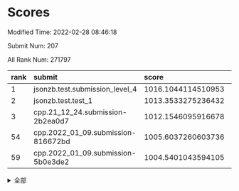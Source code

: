 # Scores

Modified Time: 2022-02-28 08:46:18

Submit Num: 207

All Rank Num: 271797

| rank |               submit               |       score        |       sigma        | pk_num |
| :--- | :--------------------------------- | :----------------- | :----------------- | :----- |
| 1    | jsonzb.test.submission_level_4     | 1016.1044114510953 | 0.8432081224641866 | 5254   |
| 2    | jsonzb.test.test_1                 | 1013.3533275236432 | 0.8407523827450538 | 5253   |
| 3    | cpp.21_12_24.submission-2b2ea0d7   | 1012.1546095916678 | 0.8018143806575168 | 5254   |
| 54   | cpp.2022_01_09.submission-816672bd | 1005.6037260603736 | 0.7203000615252879 | 5257   |
| 59   | cpp.2022_01_09.submission-5b0e3de2 | 1004.5401043594105 | 0.7119247683700114 | 5251   |


<details>
<summary>全部</summary>

| rank |                 submit                 |       score        |       sigma        | pk_num |
| :--- | :------------------------------------- | :----------------- | :----------------- | :----- |
| 1    | jsonzb.test.submission_level_4         | 1016.1044114510953 | 0.8432081224641866 | 5254   |
| 2    | jsonzb.test.test_1                     | 1013.3533275236432 | 0.8407523827450538 | 5253   |
| 3    | cpp.21_12_24.submission-2b2ea0d7       | 1012.1546095916678 | 0.8018143806575168 | 5254   |
| 4    | gobigger.level_3.submission_level_3_22 | 1011.2890953572083 | 0.7828023230686599 | 5255   |
| 5    | gobigger.level_3.submission_level_3_29 | 1011.2710820763552 | 0.7504006155298296 | 5249   |
| 6    | gobigger.level_3.submission_level_3_3  | 1011.1978532841283 | 0.7874842767447459 | 5253   |
| 7    | gobigger.level_3.submission_level_3_28 | 1011.0944803210408 | 0.7575104767839891 | 5252   |
| 8    | gobigger.level_3.submission_level_3_6  | 1011.0260781498429 | 0.763779022664078  | 5250   |
| 9    | gobigger.level_3.submission_level_3_15 | 1010.9482739949867 | 0.760042217856327  | 5249   |
| 10   | gobigger.level_3.submission_level_3_42 | 1010.9138676552484 | 0.7505003324102273 | 5253   |
| 11   | gobigger.level_3.submission_level_3_31 | 1010.8793213717448 | 0.8140123327562447 | 5253   |
| 12   | gobigger.level_3.submission_level_3_5  | 1010.8516693465177 | 0.7637443820994145 | 5254   |
| 13   | gobigger.level_3.submission_level_3_0  | 1010.7627058206104 | 0.7578889352604902 | 5254   |
| 14   | gobigger.level_3.submission_level_3_19 | 1010.7300832651512 | 0.769249780035554  | 5251   |
| 15   | gobigger.level_3.submission_level_3_36 | 1010.6971147036769 | 0.793132199765502  | 5247   |
| 16   | gobigger.level_3.submission_level_3_14 | 1010.6905832844683 | 0.7658731402842441 | 5252   |
| 17   | gobigger.level_3.submission_level_3_38 | 1010.5669295079939 | 0.7535816874129454 | 5257   |
| 18   | gobigger.level_3.submission_level_3_20 | 1010.5226986144934 | 0.7640083598565595 | 5252   |
| 19   | gobigger.level_3.submission_level_3_13 | 1010.4381104867791 | 0.7644582686549762 | 5254   |
| 20   | gobigger.level_3.submission_level_3_44 | 1010.4350051859692 | 0.7592871054196101 | 5253   |
| 21   | gobigger.level_3.submission_level_3_24 | 1010.4157133691447 | 0.7520311331610252 | 5249   |
| 22   | gobigger.level_3.submission_level_3_8  | 1010.2713088594218 | 0.7602014685347812 | 5258   |
| 23   | gobigger.level_3.submission_level_3_39 | 1010.2649651739515 | 0.760470654595409  | 5253   |
| 24   | gobigger.level_3.submission_level_3_30 | 1010.2083602644447 | 0.7673940675890581 | 5254   |
| 25   | gobigger.level_3.submission_level_3_12 | 1010.1701466254121 | 0.7482398561673204 | 5248   |
| 26   | gobigger.level_3.submission_level_3_41 | 1010.1419045373902 | 0.758768560323327  | 5251   |
| 27   | gobigger.level_3.submission_level_3_17 | 1010.133124065176  | 0.7372921162462353 | 5252   |
| 28   | gobigger.level_3.submission_level_3_37 | 1010.067258181558  | 0.7799203610534196 | 5257   |
| 29   | gobigger.level_3.submission_level_3_34 | 1010.0442027148619 | 0.7357480102420471 | 5255   |
| 30   | gobigger.level_3.submission_level_3_48 | 1010.043936355107  | 0.7479472104923895 | 5253   |
| 31   | gobigger.level_3.submission_level_3_49 | 1010.0091121725853 | 0.738911355060437  | 5252   |
| 32   | gobigger.level_3.submission_level_3_40 | 1009.9613837864224 | 0.7500300784668598 | 5247   |
| 33   | gobigger.level_3.submission_level_3_33 | 1009.9243859060607 | 0.779053719575805  | 5243   |
| 34   | gobigger.level_3.submission_level_3_16 | 1009.8528188025258 | 0.7567082490155013 | 5252   |
| 35   | gobigger.level_3.submission_level_3_18 | 1009.8104857419466 | 0.7902272221776508 | 5250   |
| 36   | gobigger.level_3.submission_level_3_43 | 1009.744807183094  | 0.745875595000544  | 5249   |
| 37   | gobigger.level_3.submission_level_3_35 | 1009.7218734117464 | 0.7604399042976326 | 5252   |
| 38   | gobigger.level_3.submission_level_3_27 | 1009.7175267286641 | 0.7754294328166377 | 5251   |
| 39   | gobigger.level_3.submission_level_3_46 | 1009.6754516605087 | 0.7387436993427057 | 5252   |
| 40   | gobigger.level_3.submission_level_3_1  | 1009.63456753783   | 0.7610416516239508 | 5253   |
| 41   | gobigger.level_3.submission_level_3_26 | 1009.5952937169592 | 0.7541784787792399 | 5253   |
| 42   | gobigger.level_3.submission_level_3_45 | 1009.5876185167772 | 0.747357205225197  | 5248   |
| 43   | gobigger.level_3.submission_level_3_25 | 1009.5361769031088 | 0.7482904498812599 | 5252   |
| 44   | gobigger.level_3.submission_level_3_47 | 1009.535266804631  | 0.7594141946250682 | 5252   |
| 45   | gobigger.level_3.submission_level_3_4  | 1009.514681136119  | 0.750532779172307  | 5254   |
| 46   | gobigger.level_3.submission_level_3_21 | 1009.2889273785307 | 0.7650607933136829 | 5249   |
| 47   | gobigger.level_3.submission_level_3_2  | 1009.1921522847464 | 0.7543299960202479 | 5248   |
| 48   | gobigger.level_3.submission_level_3_23 | 1009.109473139105  | 0.7451343492080856 | 5245   |
| 49   | gobigger.level_3.submission_level_3_32 | 1008.9521149226641 | 0.7586477568861211 | 5251   |
| 50   | gobigger.level_3.submission_level_3_11 | 1008.8216601262693 | 0.7420718276005578 | 5247   |
| 51   | gobigger.level_3.submission_level_3_10 | 1008.8178046575089 | 0.7362914938434372 | 5251   |
| 52   | gobigger.level_3.submission_level_3_7  | 1008.4221320502096 | 0.7467155585391189 | 5253   |
| 53   | gobigger.level_3.submission_level_3_9  | 1008.1354311102183 | 0.7345129169828821 | 5250   |
| 54   | cpp.2022_01_09.submission-816672bd     | 1005.6037260603736 | 0.7203000615252879 | 5257   |
| 55   | gobigger.level_1.submission_level_1_45 | 1004.8120877438583 | 0.72675311040473   | 5252   |
| 56   | gobigger.level_1.submission_level_1_43 | 1004.6151095986938 | 0.7252763781707829 | 5248   |
| 57   | gobigger.level_1.submission_level_1_32 | 1004.6120605693152 | 0.7227739735418425 | 5245   |
| 58   | gobigger.level_1.submission_level_1_35 | 1004.5949614666042 | 0.7332621856431254 | 5249   |
| 59   | cpp.2022_01_09.submission-5b0e3de2     | 1004.5401043594105 | 0.7119247683700114 | 5251   |
| 60   | gobigger.level_1.submission_level_1_14 | 1004.4605768710207 | 0.7338144292622335 | 5254   |
| 61   | gobigger.level_1.submission_level_1_46 | 1004.265457943094  | 0.7167339201007381 | 5257   |
| 62   | gobigger.level_1.submission_level_1_7  | 1004.1287255078049 | 0.7107413816440663 | 5248   |
| 63   | gobigger.level_1.submission_level_1_41 | 1004.0928774515186 | 0.7327946765486159 | 5253   |
| 64   | gobigger.level_1.submission_level_1_9  | 1004.0674759692666 | 0.7187106796739815 | 5254   |
| 65   | gobigger.level_1.submission_level_1_3  | 1004.0501507207126 | 0.7281836289787265 | 5255   |
| 66   | gobigger.level_1.submission_level_1_19 | 1003.9424826285002 | 0.7216418028942679 | 5254   |
| 67   | gobigger.level_1.submission_level_1_22 | 1003.9396043555176 | 0.7165603909044329 | 5255   |
| 68   | gobigger.level_1.submission_level_1_49 | 1003.8924292332231 | 0.7201629243112948 | 5259   |
| 69   | gobigger.level_1.submission_level_1_17 | 1003.8378045840113 | 0.7163896335817042 | 5255   |
| 70   | gobigger.level_1.submission_level_1_47 | 1003.8290079290058 | 0.7214791389503205 | 5256   |
| 71   | gobigger.level_1.submission_level_1_37 | 1003.8111846151802 | 0.7251459295933864 | 5258   |
| 72   | gobigger.level_1.submission_level_1_2  | 1003.7717675497274 | 0.718018810895147  | 5249   |
| 73   | gobigger.level_1.submission_level_1_0  | 1003.724817317662  | 0.7267549653833959 | 5252   |
| 74   | gobigger.level_1.submission_level_1_10 | 1003.6594797421824 | 0.7237317679192062 | 5253   |
| 75   | gobigger.level_1.submission_level_1_31 | 1003.5801195050818 | 0.7215019959299221 | 5251   |
| 76   | gobigger.level_1.submission_level_1_39 | 1003.5694528476422 | 0.7138891203741812 | 5255   |
| 77   | gobigger.level_1.submission_level_1_40 | 1003.5027145317579 | 0.7267733645314375 | 5250   |
| 78   | gobigger.level_1.submission_level_1_36 | 1003.4563132210704 | 0.7157130021023416 | 5251   |
| 79   | gobigger.level_1.submission_level_1_42 | 1003.4447190974143 | 0.7177481407885891 | 5247   |
| 80   | gobigger.level_1.submission_level_1_33 | 1003.2699717406039 | 0.7075662233643204 | 5253   |
| 81   | gobigger.level_1.submission_level_1_11 | 1003.2444224198204 | 0.7181865069004109 | 5251   |
| 82   | gobigger.level_1.submission_level_1_16 | 1003.2000142289569 | 0.7183107979418782 | 5255   |
| 83   | gobigger.level_1.submission_level_1_12 | 1003.1892399486862 | 0.7234134752751935 | 5254   |
| 84   | gobigger.level_1.submission_level_1_25 | 1003.0257484618164 | 0.7081848287714202 | 5256   |
| 85   | gobigger.level_1.submission_level_1_30 | 1002.9622972856663 | 0.7278803042830021 | 5258   |
| 86   | gobigger.level_1.submission_level_1_24 | 1002.9001134810015 | 0.7177602657513638 | 5252   |
| 87   | gobigger.level_1.submission_level_1_4  | 1002.7710258273132 | 0.7186039785573574 | 5251   |
| 88   | gobigger.level_1.submission_level_1_13 | 1002.7696535824487 | 0.7111712179182358 | 5255   |
| 89   | gobigger.level_1.submission_level_1_15 | 1002.6845471936781 | 0.711790440049611  | 5249   |
| 90   | gobigger.level_1.submission_level_1_23 | 1002.6686003464326 | 0.7120104864721746 | 5256   |
| 91   | gobigger.level_1.submission_level_1_27 | 1002.654639931212  | 0.7120122810748327 | 5254   |
| 92   | gobigger.level_1.submission_level_1_44 | 1002.6530960082504 | 0.7076529679818967 | 5252   |
| 93   | gobigger.level_1.submission_level_1_29 | 1002.5981217739309 | 0.7210863415785319 | 5250   |
| 94   | gobigger.level_1.submission_level_1_34 | 1002.5729196838599 | 0.715619089777232  | 5258   |
| 95   | gobigger.level_1.submission_level_1_48 | 1002.4749483796903 | 0.7142556451182703 | 5249   |
| 96   | gobigger.level_1.submission_level_1_20 | 1002.4593417654962 | 0.7110052076505498 | 5253   |
| 97   | gobigger.level_1.submission_level_1_26 | 1002.3957477862464 | 0.7057373327548191 | 5258   |
| 98   | gobigger.level_1.submission_level_1_8  | 1002.3896186977023 | 0.7164388582239227 | 5250   |
| 99   | gobigger.level_1.submission_level_1_28 | 1002.3503112956108 | 0.7212290726211871 | 5252   |
| 100  | gobigger.level_1.submission_level_1_38 | 1002.2787432855351 | 0.702513927586756  | 5256   |
| 101  | gobigger.level_1.submission_level_1_1  | 1002.2252868124561 | 0.7161518832278941 | 5251   |
| 102  | gobigger.level_1.submission_level_1_18 | 1002.1674717811907 | 0.7134599702741512 | 5256   |
| 103  | gobigger.level_1.submission_level_1_5  | 1002.0730180639016 | 0.7083603336088292 | 5253   |
| 104  | gobigger.level_1.submission_level_1_6  | 1002.0107097892679 | 0.7231573488784444 | 5247   |
| 105  | gobigger.level_1.submission_level_1_21 | 1001.7032271369325 | 0.7210333153004688 | 5251   |
| 106  | gobigger.random.submission_random_5    | 997.333093377858   | 0.7109436579681273 | 5251   |
| 107  | gobigger.random.submission_random_20   | 997.2432541337174  | 0.6969173489968398 | 5253   |
| 108  | gobigger.random.submission_random_25   | 996.9411918903454  | 0.7078474556450326 | 5252   |
| 109  | gobigger.random.submission_random_18   | 996.8611574376893  | 0.7071728790514593 | 5248   |
| 110  | gobigger.random.submission_random_12   | 996.7521008501018  | 0.7130702313621148 | 5255   |
| 111  | gobigger.random.submission_random_45   | 996.708347139489   | 0.7145296784277626 | 5252   |
| 112  | gobigger.random.submission_random_2    | 996.6501392427119  | 0.7031722118117937 | 5254   |
| 113  | gobigger.random.submission_random_10   | 996.6004457023329  | 0.7151349825501312 | 5254   |
| 114  | gobigger.random.submission_random_27   | 996.5521854438527  | 0.7129361597168059 | 5257   |
| 115  | gobigger.random.submission_random_24   | 996.5378832287529  | 0.7103724872257229 | 5255   |
| 116  | gobigger.random.submission_random_15   | 996.5200482429556  | 0.7318343520081525 | 5255   |
| 117  | gobigger.random.submission_random_37   | 996.5169750402056  | 0.7032473804547715 | 5254   |
| 118  | gobigger.random.submission_random_17   | 996.4896898068896  | 0.7209703615998445 | 5249   |
| 119  | gobigger.random.submission_random_42   | 996.4807781283239  | 0.6971909056857452 | 5255   |
| 120  | gobigger.random.submission_random_1    | 996.3947506016726  | 0.7058219929753337 | 5253   |
| 121  | gobigger.random.submission_random_46   | 996.2840530517354  | 0.6989688349833152 | 5256   |
| 122  | gobigger.random.submission_random_39   | 996.211467763351   | 0.6969504451103603 | 5248   |
| 123  | gobigger.random.submission_random_47   | 996.1925687019093  | 0.712676469720736  | 5251   |
| 124  | gobigger.random.submission_random_33   | 996.180702359727   | 0.7044348717127594 | 5258   |
| 125  | gobigger.random.submission_random_35   | 996.1708319238251  | 0.7003993904440428 | 5260   |
| 126  | gobigger.random.submission_random_9    | 996.0821112470969  | 0.7162641169509817 | 5255   |
| 127  | gobigger.random.submission_random_40   | 996.0782360576201  | 0.7121871637961641 | 5253   |
| 128  | gobigger.random.submission_random_23   | 996.0642694943053  | 0.6919250372745148 | 5247   |
| 129  | gobigger.random.submission_random_21   | 996.020550155458   | 0.7098085283869456 | 5251   |
| 130  | gobigger.random.submission_random_34   | 995.9691551434814  | 0.7122303925059735 | 5255   |
| 131  | gobigger.random.submission_random_13   | 995.9328074491345  | 0.7227894503639686 | 5251   |
| 132  | gobigger.random.submission_random_36   | 995.9313791594417  | 0.7119305112165889 | 5254   |
| 133  | gobigger.random.submission_random_3    | 995.9075783790323  | 0.7177315784549507 | 5256   |
| 134  | gobigger.random.submission_random_49   | 995.9012513870247  | 0.7006844048131519 | 5250   |
| 135  | gobigger.random.submission_random_43   | 995.8955442519232  | 0.7113299876191912 | 5253   |
| 136  | gobigger.random.submission_random_29   | 995.8898390507856  | 0.7057703244812293 | 5252   |
| 137  | gobigger.random.submission_random_26   | 995.77383704948    | 0.7173899949529156 | 5250   |
| 138  | gobigger.random.submission_random_0    | 995.7557342672396  | 0.7162496464421857 | 5248   |
| 139  | gobigger.random.submission_random_30   | 995.6924085631622  | 0.7108858409165484 | 5261   |
| 140  | gobigger.random.submission_random_16   | 995.6581216426964  | 0.7104588169958247 | 5253   |
| 141  | gobigger.random.submission_random_11   | 995.6358841562097  | 0.7093783864502519 | 5252   |
| 142  | gobigger.random.submission_random_4    | 995.629431587034   | 0.7150953269681579 | 5246   |
| 143  | gobigger.random.submission_random_8    | 995.6014615707654  | 0.7004741619871745 | 5249   |
| 144  | gobigger.random.submission_random_32   | 995.5734862394895  | 0.7113800836369926 | 5252   |
| 145  | gobigger.random.submission_random_48   | 995.5639190580282  | 0.7051663950062577 | 5253   |
| 146  | gobigger.random.submission_random_28   | 995.552993863467   | 0.7083015867872652 | 5250   |
| 147  | gobigger.random.submission_random_6    | 995.5482111168511  | 0.7134382279366239 | 5251   |
| 148  | gobigger.random.submission_random_41   | 995.4802407824583  | 0.7060825493882585 | 5251   |
| 149  | gobigger.random.submission_random_7    | 995.4127708982137  | 0.7166841101431433 | 5252   |
| 150  | gobigger.random.submission_random_38   | 995.4030098760975  | 0.7219711024456659 | 5250   |
| 151  | gobigger.random.submission_random_19   | 995.2381260142339  | 0.7164078945329779 | 5252   |
| 152  | gobigger.random.submission_random_14   | 995.1155422331855  | 0.7128373609726357 | 5252   |
| 153  | gobigger.random.submission_random_44   | 994.9460589830285  | 0.7265603326794146 | 5248   |
| 154  | gobigger.random.submission_random_31   | 994.8895958214111  | 0.7249524903911716 | 5255   |
| 155  | gobigger.random.submission_random_22   | 994.4116857720337  | 0.722775946635657  | 5249   |
| 156  | gobigger.level_2.submission_level_2_43 | 993.8173510871385  | 0.7198329549154718 | 5251   |
| 157  | gobigger.level_2.submission_level_2_12 | 993.753374414783   | 0.7374647229433597 | 5252   |
| 158  | gobigger.level_2.submission_level_2_37 | 993.6952814024107  | 0.7292512055138236 | 5251   |
| 159  | gobigger.level_2.submission_level_2_44 | 993.6274821800071  | 0.7547605649529956 | 5251   |
| 160  | gobigger.level_2.submission_level_2_23 | 993.1449504827366  | 0.7264377098677035 | 5254   |
| 161  | gobigger.level_2.submission_level_2_30 | 993.021178699156   | 0.7478936516551519 | 5248   |
| 162  | gobigger.level_2.submission_level_2_24 | 992.9782006390985  | 0.7510389326142117 | 5247   |
| 163  | gobigger.level_2.submission_level_2_31 | 992.9519290903152  | 0.7453331273613673 | 5255   |
| 164  | gobigger.level_2.submission_level_2_33 | 992.8771939021541  | 0.7459321722599596 | 5249   |
| 165  | gobigger.level_2.submission_level_2_34 | 992.8741756298095  | 0.7520634812562003 | 5252   |
| 166  | gobigger.level_2.submission_level_2_27 | 992.8730561133821  | 0.7374032791338784 | 5251   |
| 167  | gobigger.level_2.submission_level_2_28 | 992.5445381459003  | 0.7494491957498765 | 5250   |
| 168  | gobigger.level_2.submission_level_2_25 | 992.5400089106951  | 0.7342281571937576 | 5254   |
| 169  | gobigger.level_2.submission_level_2_39 | 992.5080317311138  | 0.7427267194654517 | 5250   |
| 170  | gobigger.level_2.submission_level_2_14 | 992.4730725722759  | 0.7430607403090496 | 5252   |
| 171  | gobigger.level_2.submission_level_2_15 | 992.4718672017069  | 0.7631328158655137 | 5252   |
| 172  | gobigger.level_2.submission_level_2_48 | 992.4236435346763  | 0.7441254904730157 | 5251   |
| 173  | gobigger.level_2.submission_level_2_21 | 992.3017721110151  | 0.7288876406246062 | 5256   |
| 174  | gobigger.level_2.submission_level_2_8  | 992.1396621597202  | 0.7426122282143194 | 5245   |
| 175  | gobigger.level_2.submission_level_2_22 | 992.1301846104462  | 0.7520413185884726 | 5251   |
| 176  | gobigger.level_2.submission_level_2_11 | 992.1235368909456  | 0.7344927180324679 | 5258   |
| 177  | gobigger.level_2.submission_level_2_0  | 992.0761804708421  | 0.7514386495088853 | 5258   |
| 178  | gobigger.level_2.submission_level_2_6  | 992.0121712006154  | 0.7313276747603952 | 5255   |
| 179  | gobigger.level_2.submission_level_2_19 | 991.9918999188042  | 0.7384340898354761 | 5249   |
| 180  | gobigger.level_2.submission_level_2_35 | 991.8783037839423  | 0.7441520107632811 | 5251   |
| 181  | gobigger.level_2.submission_level_2_4  | 991.8282113737937  | 0.7453964882442123 | 5254   |
| 182  | gobigger.level_2.submission_level_2_5  | 991.7959247157778  | 0.7373680444627168 | 5251   |
| 183  | gobigger.level_2.submission_level_2_26 | 991.7725754195433  | 0.7429455041522398 | 5251   |
| 184  | gobigger.level_2.submission_level_2_42 | 991.7526727063541  | 0.7456815799151072 | 5251   |
| 185  | gobigger.level_2.submission_level_2_38 | 991.713917772289   | 0.745771890303025  | 5251   |
| 186  | gobigger.level_2.submission_level_2_20 | 991.692488387513   | 0.7434697977619831 | 5256   |
| 187  | gobigger.level_2.submission_level_2_36 | 991.643129075132   | 0.7525261515345616 | 5248   |
| 188  | gobigger.level_2.submission_level_2_32 | 991.6391016000907  | 0.7478912898416811 | 5252   |
| 189  | gobigger.level_2.submission_level_2_41 | 991.5693530159587  | 0.7503055922876463 | 5254   |
| 190  | gobigger.level_2.submission_level_2_17 | 991.5107014966833  | 0.7417480740666482 | 5253   |
| 191  | gobigger.level_2.submission_level_2_29 | 991.4677036163469  | 0.7727784874444185 | 5257   |
| 192  | gobigger.level_2.submission_level_2_7  | 991.3929063261762  | 0.7350983533573617 | 5250   |
| 193  | gobigger.level_2.submission_level_2_18 | 991.3592830319222  | 0.7481215143203668 | 5252   |
| 194  | gobigger.level_2.submission_level_2_13 | 991.2905226778316  | 0.744348797166672  | 5253   |
| 195  | gobigger.level_2.submission_level_2_46 | 991.1014470052066  | 0.7540114291716621 | 5248   |
| 196  | gobigger.level_2.submission_level_2_40 | 991.0168541003965  | 0.7603802321293195 | 5256   |
| 197  | gobigger.level_2.submission_level_2_10 | 990.9684312229077  | 0.7726177500759694 | 5251   |
| 198  | gobigger.level_2.submission_level_2_16 | 990.7440093102603  | 0.7676398438490649 | 5256   |
| 199  | gobigger.level_2.submission_level_2_3  | 990.7231416800834  | 0.7674774660964727 | 5248   |
| 200  | gobigger.level_2.submission_level_2_2  | 990.6146185063757  | 0.7806035642457125 | 5252   |
| 201  | gobigger.level_2.submission_level_2_49 | 990.6028239586259  | 0.7614478152175199 | 5250   |
| 202  | gobigger.level_2.submission_level_2_1  | 990.6001406577376  | 0.7695382048933923 | 5250   |
| 203  | gobigger.level_2.submission_level_2_45 | 990.419276826748   | 0.7487164411790114 | 5248   |
| 204  | gobigger.level_2.submission_level_2_47 | 990.333470333311   | 0.7823289140172546 | 5252   |
| 205  | gobigger.level_2.submission_level_2_9  | 989.7861876382908  | 0.7651782648828312 | 5252   |
| 206  | gobigger.none.submission_none_0        | 976.7365615040745  | 1.3628768315611737 | 5251   |
| 207  | gobigger.none.submission_none_1        | 974.7206632838688  | 1.581081764518555  | 5249   |

</details>
